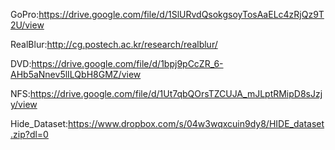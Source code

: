 
GoPro:https://drive.google.com/file/d/1SlURvdQsokgsoyTosAaELc4zRjQz9T2U/view


RealBlur:http://cg.postech.ac.kr/research/realblur/


DVD:https://drive.google.com/file/d/1bpj9pCcZR_6-AHb5aNnev5lILQbH8GMZ/view


NFS:https://drive.google.com/file/d/1Ut7qbQOrsTZCUJA_mJLptRMipD8sJzjy/view

Hide_Dataset:https://www.dropbox.com/s/04w3wqxcuin9dy8/HIDE_dataset.zip?dl=0


